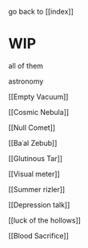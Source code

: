 go back to [[index]]

# WIP
all of them

astronomy

[[Empty Vacuum]]

[[Cosmic Nebula]]

[[Null Comet]]



[[Baʿal Zebub]]

[[Glutinous Tar]]

[[Visual meter]]

[[Summer rizler]]

[[Depression talk]]

[[luck of the hollows]]

[[Blood Sacrifice]]